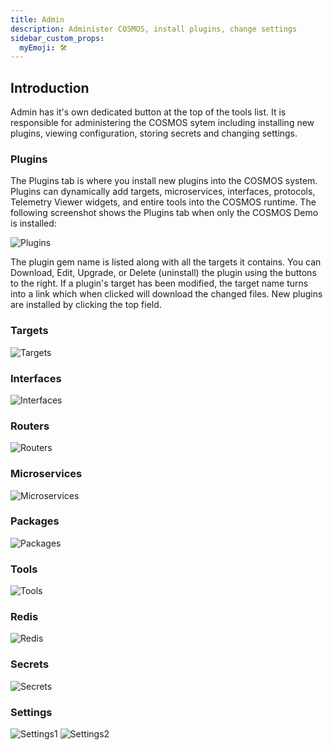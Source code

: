 ```yaml
---
title: Admin
description: Administer COSMOS, install plugins, change settings
sidebar_custom_props:
  myEmoji: 🛠️
---
```


## Introduction

Admin has it's own dedicated button at the top of the tools list. It is responsible for administering the COSMOS sytem including installing new plugins, viewing configuration, storing secrets and changing settings.

### Plugins

The Plugins tab is where you install new plugins into the COSMOS system. Plugins can dynamically add targets, microservices, interfaces, protocols, Telemetry Viewer widgets, and entire tools into the COSMOS runtime. The following screenshot shows the Plugins tab when only the COSMOS Demo is installed:

![Plugins](/img/admin/plugins.png)

The plugin gem name is listed along with all the targets it contains. You can Download, Edit, Upgrade, or Delete (uninstall) the plugin using the buttons to the right. If a plugin's target has been modified, the target name turns into a link which when clicked will download the changed files. New plugins are installed by clicking the top field.

### Targets

![Targets](/img/admin/targets.png)

### Interfaces

![Interfaces](/img/admin/interfaces.png)

### Routers

![Routers](/img/admin/routers.png)

### Microservices

![Microservices](/img/admin/microservices.png)

### Packages

![Packages](/img/admin/packages.png)

### Tools

![Tools](/img/admin/tools.png)

### Redis

![Redis](/img/admin/redis.png)

### Secrets

![Secrets](/img/admin/secrets.png)

### Settings

![Settings1](/img/admin/settings1.png)
![Settings2](/img/admin/settings2.png)

